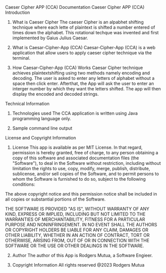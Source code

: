 Caeser Cipher APP (CCA) Documentation
Caeser Cipher APP (CCA) Introduction
1. What is Caeser Cipher
The caeser Cipher is an alpabhet shifting technique where each lette of plaintext is shifted a number entered of times down the alphabet. This rotational techque was invented and first implemented by Gaius Julius Caesar.

2. What is Caesar-Cipher-App (CCA)
Caesar-Cipher-App (CCA) is a web application that allow users to apply caeser cipher technique via the terminal.

3. How Caesar-Cipher-App (CCA) Works
Caesar Cipher technique achieves plaintextshifting using two methods namely encoding and decoding. The user is asked to enter any letters of alphabet without a space then click enter. Afterthat, the App will ask the user to enter an interger number by which they want the letters shifted. The app will then display the encoded and decoded strings.

Technical Information
1. Technologies used
The CCA application is written using Java programming language only.

2. Sample command line  output





License and Copyright Information
1. License
This app is available as per MIT License. In that regard, permission is hereby granted, free of charge, to any person obtaining a copy of this software and associated documentation files (the "Software"), to deal in the Software without restriction, including without limitation the rights to use, copy, modify, merge, publish, distribute, sublicense, and/or sell copies of the Software, and to permit persons to whom the Software is furnished to do so, subject to the following conditions:

The above copyright notice and this permission notice shall be included in all copies or substantial portions of the Software.

THE SOFTWARE IS PROVIDED "AS IS", WITHOUT WARRANTY OF ANY KIND, EXPRESS OR IMPLIED, INCLUDING BUT NOT LIMITED TO THE WARRANTIES OF MERCHANTABILITY, FITNESS FOR A PARTICULAR PURPOSE AND NONINFRINGEMENT. IN NO EVENT SHALL THE AUTHORS OR COPYRIGHT HOLDERS BE LIABLE FOR ANY CLAIM, DAMAGES OR OTHER LIABILITY, WHETHER IN AN ACTION OF CONTRACT, TORT OR OTHERWISE, ARISING FROM, OUT OF OR IN CONNECTION WITH THE SOFTWARE OR THE USE OR OTHER DEALINGS IN THE SOFTWARE.

2. Author
The author of this App is Rodgers Mutua, a Software Engieer.

3. Copyright Information
All rights reserved @2023 Rodgers Mutua